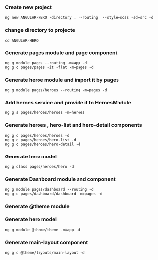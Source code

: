 ### Create new project
```
ng new ANGULAR-HERO -directory . --routing  --style=scss -sd=src -d
```
### change directory to projecte
```
cd ANGULAR-HERO
```
### Generate pages module and page component
```
ng g module pages --routing -m=app -d
ng g c pages/pages -it -flat -m=pages -d
```
### Generate heroe module and import it by pages
```
ng g module pages/heroes --routing -m=pages -d
```
### Add heroes service and provide it to HeroesModule
```
ng g s pages/heroes/heroes -m=heroes
```
### Generate heroes , hero-list and hero-detail components
```
ng g c pages/heroes/heroes -d
ng g c pages/heroes/hero-list -d
ng g c pages/heroes/hero-detail -d
```
### Generate hero model
```
ng g class pages/heroes/hero -d
```
### Generate Dashboard module and component
```
ng g module pages/dashboard --routing -d
ng g c pages/dashboard/dashboard -m=pages -d
```

### Generate @theme module
### Generate hero model
```
ng g module @theme/theme -m=app -d
```
### Generate main-layout component
```
ng g c @theme/layouts/main-layout -d
```

